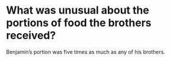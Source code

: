 # What was unusual about the portions of food the brothers received?

Benjamin’s portion was five times as much as any of his brothers.
